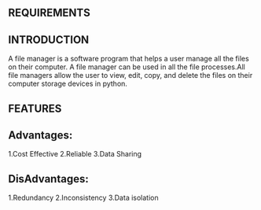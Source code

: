 REQUIREMENTS
--------------------------
INTRODUCTION
--------------------------
A file manager is a software program that helps a user manage all the files on their computer. A file manager can be used in all the file processes.All file managers allow the user to view, edit, copy, and delete the files on their computer storage devices in python.

FEATURES
-------------------
Advantages:
--------------------
1.Cost Effective
2.Reliable
3.Data Sharing

DisAdvantages:
-----------------------
1.Redundancy
2.Inconsistency
3.Data isolation
